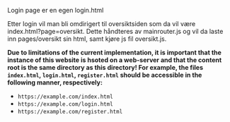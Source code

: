 Login page er en egen login.html

Etter login vil man bli omdirigert til oversiktsiden som da vil være index.html?page=oversikt. Dette håndteres av mainrouter.js og vil da laste inn pages/oversikt sin html, samt kjøre js fil oversikt.js.

**Due to limitations of the current implementation, it is important that the instance of this website is hsoted on a web-server and that the content root is the same directory as this directory! For example, the files `index.html`, `login.html`, `register.html` should be accessible in the following manner, respectively:**

- `https://example.com/index.html`
- `https://example.com/login.html`
- `https://example.com/register.html`
